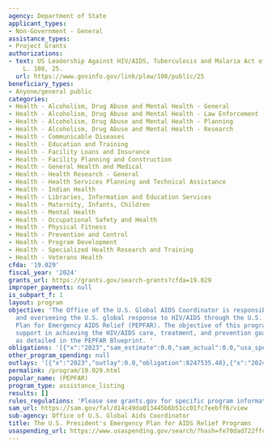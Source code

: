 ```yaml
---
agency: Department of State
applicant_types:
- Non-Government - General
assistance_types:
- Project Grants
authorizations:
- text: US Leadership Against HIV/AIDS, Tuberculosis and Malaria Act of 2003. Pub.
    L. 108, 25.
  url: https://www.govinfo.gov/link/plaw/108/public/25
beneficiary_types:
- Anyone/general public
categories:
- Health - Alcoholism, Drug Abuse and Mental Health - General
- Health - Alcoholism, Drug Abuse and Mental Health - Law Enforcement
- Health - Alcoholism, Drug Abuse and Mental Health - Planning
- Health - Alcoholism, Drug Abuse and Mental Health - Research
- Health - Communicable Diseases
- Health - Education and Training
- Health - Facility Loans and Insurance
- Health - Facility Planning and Construction
- Health - General Health and Medical
- Health - Health Research - General
- Health - Health Services Planning and Technical Assistance
- Health - Indian Health
- Health - Libraries, Information and Education Services
- Health - Maternity, Infants, Children
- Health - Mental Health
- Health - Occupational Safety and Health
- Health - Physical Fitness
- Health - Prevention and Control
- Health - Program Development
- Health - Specialized Health Research and Training
- Health - Veterans Health
cfda: '19.029'
fiscal_year: '2024'
grants_url: https://grants.gov/search-grants?cfda=19.029
improper_payments: null
is_subpart_f: 1
layout: program
objective: 'The Office of the U.S. Global AIDS Coordinator is responsible for coordinating
  and overseeing the U.S. global response to HIV/AIDS through the U.S. President''s
  Plan for Emergency AIDS Relief (PEPFAR). The objective of this program is to provide
  support in achieving the HIV/AIDS care, treatment, and prevention goals of PEPFAR
  as detailed in the PEPFAR Blueprint. '
obligations: '[{"x":"2023","sam_estimate":0.0,"sam_actual":0.0,"usa_spending_actual":7466050.96},{"x":"2024","sam_estimate":0.0,"sam_actual":0.0,"usa_spending_actual":44403443.45},{"x":"2025","sam_estimate":0.0,"sam_actual":0.0,"usa_spending_actual":257824.02}]'
other_program_spending: null
outlays: '[{"x":"2023","outlay":0.0,"obligation":8247535.48},{"x":"2024","outlay":0.0,"obligation":43365844.87},{"x":"2025","outlay":0.0,"obligation":474813.59}]'
permalink: /program/19.029.html
popular_name: (PEPFAR)
program_type: assistance_listing
results: []
rules_regulations: 'Please see grants.gov for specific program information. '
sam_url: https://sam.gov/fal/d14c49da013445b6b51cc01fc7eebff6/view
sub-agency: Office of U.S. Global Aids Coordinator
title: The U.S. President's Emergency Plan for AIDS Relief Programs
usaspending_url: https://www.usaspending.gov/search/?hash=fe70dad722ffccb6e88510590bd72630
---
```

